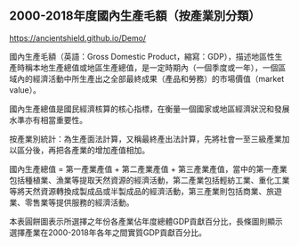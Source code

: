 ## 2000-2018年度國內生產毛額（按產業別分類）

https://ancientshield.github.io/Demo/

國內生產毛額（英語：Gross Domestic Product，縮寫：GDP），描述地區性生產時稱本地生產總值或地區生產總值，是一定時期內（一個季度或一年），一個區域內的經濟活動中所生產出之全部最終成果（產品和勞務）的市場價值（market value）。

國內生產總值是國民經濟核算的核心指標，在衡量一個國家或地區經濟狀況和發展水準亦有相當重要性。

按產業別統計：為生產面法計算，又稱最終產出法計算，先將社會一至三級產業加以區分後，再把各產業的增加產值相加。

國內生產總值 = 第一產業產值 + 第二產業產值 + 第三產業產值，當中的第一產業包括種植業、漁業等提取天然資源的經濟活動，第二產業包括輕紡工業、重化工業等將天然資源轉換成製成品或半製成品的經濟活動，第三產業則包括商業、旅遊業、零售業等提供服務的經濟活動。

本表圓餅圖表示所選擇之年份各產業佔年度總體GDP貢獻百分比，長條圖則顯示選擇產業在2000-2018年各年之間實質GDP貢獻百分比。
